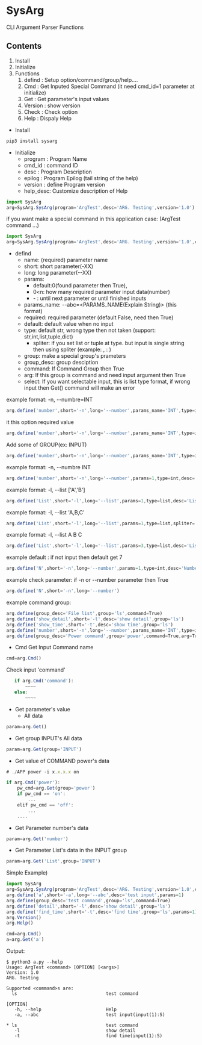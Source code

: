 # SysArg
CLI Argument Parser Functions

## Contents
1. Install
1. Initialize
1. Functions
   1. defind        : Setup option/command/group/help....
   1. Cmd           : Get Inputed Special Command (it need cmd_id=1 parameter at initialize)
   1. Get           : Get parameter's input values
   1. Version       : show version
   1. Check         : Check option 
   1. Help          : Dispaly Help
   

- Install
```javascript
pip3 install sysarg
```

- Initialize
   - program : Program Name
   - cmd_id  : command ID
   - desc    : Program Description
   - epilog  : Program Epilog (tail string of the help)
   - version : define Program version
   - help_desc: Customize description of Help

```javascript
import SysArg
arg=SysArg.SysArg(program='ArgTest',desc='ARG. Testing',version='1.0')
```

if you want make a special command in this application case: (ArgTest command ...)
```javascript
import SysArg
arg=SysArg.SysArg(program='ArgTest',desc='ARG. Testing',version='1.0',cmd_id=1)
```

- defind
  - name: (required) parameter name
  - short: short parameter(-XX)
  - long: long parameter(--XX)
  - params: 
     - default:0(found parameter then True), 
     - 0<n: how many required parameter input data(number)
     - \- : until next parameter or until finished inputs
  - params_name: --abc=<PARAMS_NAME(Explain String)> (this format)
  - required: required parameter (default False, need then True)
  - default: default value when no input
  - type: default str, wrong type then not taken (support: str,int,list,tuple,dict)
     - spliter: if you set list or tuple at type. but input is single string then using spliter (example: , : )
  - group: make a special group's prameters
  - group_desc: group desciption
  - command: If Command Group then True
  - arg: If this group is command and need input argument then True
  - select: If you want selectable input, this is list type format, if wrong input then Get() command will make an error


example format:  -n, --numbre=INT
```javascript
arg.define('number',short='-n',long='--number',params_name='INT',type=int,desc='Number Input')
```

it this option required value
```javascript
arg.define('number',short='-n',long='--number',params_name='INT',type=int,desc='Number Input',required=True)
```

Add some of GROUP(ex: INPUT)
```javascript
arg.define('number',short='-n',long='--number',params_name='INT',type=int,desc='Number Input',group='INPUT')
```

example format:  -n, --numbre INT
```javascript
arg.define('number',short='-n',long='--number',params=1,type=int,desc='Number Input')
```

example format:  -l, --list ['A','B']
```javascript
arg.define('List',short='-l',long='--list',params=1,type=list,desc='List Input')
```

example format:  -l, --list 'A,B,C'
```javascript
arg.define('List',short='-l',long='--list',params=1,type=list,spliter=',',desc='List Input')
```

example format:  -l, --list A B C
```javascript
arg.define('List',short='-l',long='--list',params=3,type=list,desc='List Input')
```

example default : if not input then default get 7
```javascript
arg.define('N',short='-n',long='--number',params=1,type=int,desc='Number Input',default=7)
```

example check parameter: if -n or --number parameter then True
```javascript
arg.define('N',short='-n',long='--number')
```

example command group:
```javascript
arg.define(group_desc='File list',group='ls',command=True)
arg.define('show_detail',short='-l',desc='show detail',group='ls')
arg.define('show_time',short='-t',desc='show time',group='ls')
arg.define('number',short='-n',long='--number',params_name='INT',type=int,desc='Number Input',group='INPUT')
arg.define(group_desc='Power command',group='power',command=True,arg=True,select=['on','off','reset'])
```

- Cmd
Get Input Command name
```javascript
cmd=arg.Cmd()
```

Check input 'command'
```javascript
   if arg.Cmd('command'):
       ~~~~
   else:
       ~~~~
```


- Get parameter's value
   - All data
```javascript
param=arg.Get()
```

   - Get group INPUT's All data
```javascript
param=arg.Get(group='INPUT')
```

   - Get value of COMMAND power's data
```javascript
# ./APP power -i x.x.x.x on
```

```javascript
if arg.Cmd('power'):
    pw_cmd=arg.Get(group='power')
    if pw_cmd == 'on':
        ...
    elif pw_cmd == 'off':
        ...
    ....
```

   - Get Parameter number's data
```javascript
param=arg.Get('number')
```

   - Get Parameter List's data in the INPUT group
```javascript
param=arg.Get('List',group='INPUT')
```


Simple Example)
```javascript
import SysArg
arg=SysArg.SysArg(program='ArgTest',desc='ARG. Testing',version='1.0',cmd_id=1)
arg.define('a',short='-a',long='--abc',desc='test input',params=1)
arg.define(group_desc='test command',group='ls',command=True)
arg.define('detail',short='-l',desc='show detail',group='ls')
arg.define('find_time',short='-t',desc='find time',group='ls',params=1)
arg.Version()
arg.Help()

cmd=arg.Cmd()
a=arg.Get('a')
```
Output:
```
$ python3 a.py --help
Usage: ArgTest <command> [OPTION] [<args>]
Version: 1.0
ARG. Testing

Supported <command>s are:
  ls                                 test command

[OPTION]
   -h, --help                        Help
   -a, --abc                         test input(input(1):S)

* ls                                 test command
   -l                                show detail
   -t                                find time(input(1):S)
```
